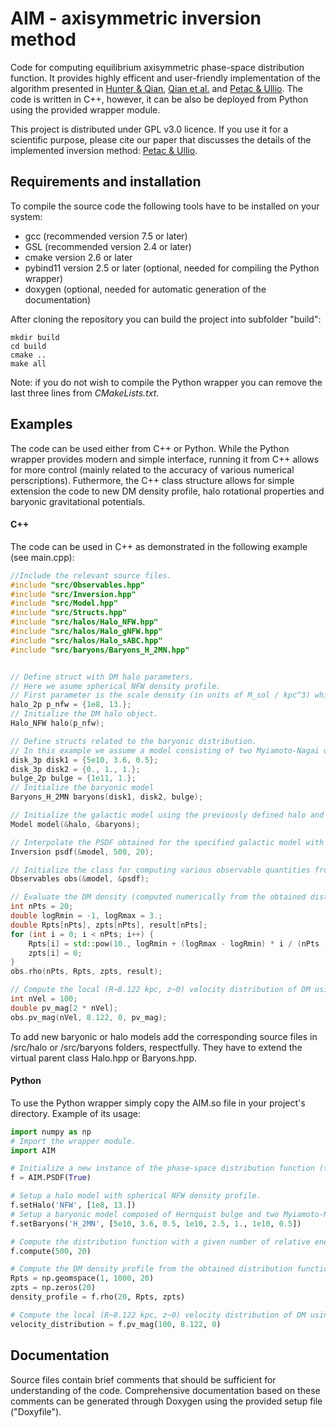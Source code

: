 # AIM - axisymmetric inversion method

Code for computing equilibrium axisymmetric phase-space distribution function. It provides highly efficent and user-friendly implementation of the algorithm presented in [Hunter \& Qian](https://academic.oup.com/mnras/article/262/2/401/1161204), [Qian et al.](https://academic.oup.com/mnras/article/274/2/602/2896126) and [Petac \& Ullio](https://journals.aps.org/prd/abstract/10.1103/PhysRevD.99.043003). The code is written in C++, however, it can be also be deployed from Python using the provided wrapper module.

This project is distributed under GPL v3.0 licence. If you use it for a scientific purpose, please cite our paper that discusses the details of the implemented inversion method: [Petac \& Ullio](https://journals.aps.org/prd/abstract/10.1103/PhysRevD.99.043003).

## Requirements and installation

To compile the source code the following tools have to be installed on your system:
* gcc (recommended version 7.5 or later)
* GSL (recommended version 2.4 or later)
* cmake version 2.6 or later
* pybind11 version 2.5 or later (optional, needed for compiling the Python wrapper)
* doxygen (optional, needed for automatic generation of the documentation)

After cloning the repository you can build the project into subfolder "build":

```terminal
mkdir build
cd build
cmake ..
make all
```

Note: if you do not wish to compile the Python wrapper you can remove the last three lines from _CMakeLists.txt_.

## Examples

The code can be used either from C++ or Python. While the Python wrapper provides modern and simple interface, running it from C++ allows for more control (mainly related to the accuracy of various numerical perscriptions). Futhermore, the C++ class structure allows for simple extension the code to new DM density profile, halo rotational properties and baryonic gravitational potentials.

#### C++

The code can be used in C++ as demonstrated in the following example (see main.cpp):


```c++
//Include the relevant source files.
#include "src/Observables.hpp"
#include "src/Inversion.hpp"
#include "src/Model.hpp"
#include "src/Structs.hpp"
#include "src/halos/Halo_NFW.hpp"
#include "src/halos/Halo_gNFW.hpp"
#include "src/halos/Halo_sABC.hpp"
#include "src/baryons/Baryons_H_2MN.hpp"


// Define struct with DM halo parameters.
// Here we asume spherical NFW density profile.
// First parameter is the scale density (in units of M_sol / kpc^3) while the second parameter is scale density (in units of kpc).
halo_2p p_nfw = {1e8, 13.};
// Initialize the DM halo object.
Halo_NFW halo(p_nfw);

// Define structs related to the baryonic distribution.
// In this example we assume a model consisting of two Myiamoto-Nagai disks (first parameter is the disk mass in units of M_sol,+ while the second and third parameters are scale length and scale height in units of kpc) and a spherical Hernquist bulge (first parameter is the bulge mass in units of M_sol while the second parameter is the scale lenght in units of kpc).
disk_3p disk1 = {5e10, 3.6, 0.5};
disk_3p disk2 = {0., 1., 1.};
bulge_2p bulge = {1e11, 1.};
// Initialize the baryonic model
Baryons_H_2MN baryons(disk1, disk2, bulge);

// Initialize the galactic model using the previously defined halo and baryons.
Model model(&halo, &baryons);

// Interpolate the PSDF obtained for the specified galactic model with given number of relative energy and angular momentum points.
Inversion psdf(&model, 500, 20);

// Initialize the class for computing various observable quantities from the PSDF (namely DM density and various projections of the velocity distribution).
Observables obs(&model, &psdf);

// Evaluate the DM density (computed numerically from the obtained distribution function) in 20 points along the radial direciton.
int nPts = 20;
double logRmin = -1, logRmax = 3.;
double Rpts[nPts], zpts[nPts], result[nPts];
for (int i = 0; i < nPts; i++) {
    Rpts[i] = std::pow(10., logRmin + (logRmax - logRmin) * i / (nPts - 1));
    zpts[i] = 0;
}
obs.rho(nPts, Rpts, zpts, result);

// Compute the local (R~8.122 kpc, z~0) velocity distribution of DM using 100 velocity points.
int nVel = 100;
double pv_mag[2 * nVel];
obs.pv_mag(nVel, 8.122, 0, pv_mag);
```

To add new baryonic or halo models add the corresponding source files in /src/halo or /src/baryons folders, respectfully. They have to extend the virtual parent class Halo.hpp or Baryons.hpp.

#### Python

To use the Python wrapper simply copy the AIM.so file in your project's directory. Example of its usage:

```python
import numpy as np
# Import the wrapper module.
import AIM

# Initialize a new instance of the phase-space distribution function (the argument controls weather you want verbose output or not).
f = AIM.PSDF(True)

# Setup a halo model with spherical NFW density profile.
f.setHalo('NFW', [1e8, 13.])
# Setup a baryonic model composed of Hernquist bulge and two Myiamoto-Nagai disks.
f.setBaryons('H_2MN', [5e10, 3.6, 0.5, 1e10, 2.5, 1., 1e10, 0.5])

# Compute the distribution function with a given number of relative energy and angular momentum points.
f.compute(500, 20)

# Compute the DM density profile from the obtained distribution function in 20 radial points.
Rpts = np.geomspace(1, 1000, 20)
zpts = np.zeros(20)
density_profile = f.rho(20, Rpts, zpts)

# Compute the local (R~8.122 kpc, z~0) velocity distribution of DM using 100 velocity points.
velocity_distribution = f.pv_mag(100, 8.122, 0)
```

## Documentation

Source files contain brief comments that should be sufficient for understanding of the code. Comprehensive documentation based on these comments can be generated through Doxygen using the provided setup file ("Doxyfile").
